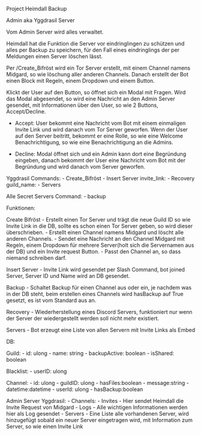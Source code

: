 Project Heimdall Backup

Admin aka Yggdrasil Server

Vom Admin Server wird alles verwaltet.

Heimdall hat die Funktion die Server vor eindringlingen zu schützen und alles per Backup zu speichern, für den Fall eines eindringlings der per Meldungen einen Server löschen lässt.

Per /Create_Bifröst wird ein Tor Server erstellt, mit einem Channel namens Midgard, so wie löschung aller anderen Channels.
Danach erstellt der Bot einen Block mit Regeln, einem Dropdown und einem Button.

Klickt der User auf den Button, so öffnet sich ein Modal mit Fragen.
Wird das Modal abgesendet, so wird eine Nachricht an den Admin Server gesendet, mit Informationen über den User, so wie 2 Buttons, Accept/Decline.
- Accept: User bekommt eine Nachricht vom Bot mit einem einmaligen Invite Link und wird danach vom Tor Server geworfen.
        Wenn der User auf den Server beitritt, bekommt er eine Rolle, so wie eine Welcome Benachrichtigung, so wie eine Benachrichtigung an die Admins.

- Decline: Modal öffnet sich und ein Admin kann dort eine Begründung eingeben, danach bekommt der User eine Nachricht vom Bot mit der Begründung und wird danach vom Server geworfen.

Yggdrasil Commands:
    - Create_Bifröst
    - Insert Server invite_link:
    - Recovery guild_name:
    - Servers

Alle Secret Servers Command:
    - backup


Funktionen:

Create Bifröst
    - Erstellt einen Tor Server und trägt die neue Guild ID so wie Invite Link in die DB, sollte es schon einen Tor Server geben, so wird dieser überschrieben.
    - Erstellt einen Channel namens Midgard und löscht alle anderen Channels.
    - Sendet eine Nachricht an den Channel Midgard mit Regeln, einem Dropdown für mehrere Server(holt sich die Servernamen aus der DB) und ein Invite request Button.
    - Passt den Channel an, so dass niemand schreiben darf.

Insert Server
    - Invite Link wird gesendet per Slash Command, bot joined Server, Server ID und Name wird an DB gesendet.

Backup
    - Schaltet Backup für einen Channel aus oder ein, je nachdem was in der DB steht, beim erstellen eines Channels wird hasBackup auf True gesetzt, es ist vom Standard aus an.

Recovery
    - Wiederherstellung eines Discord Servers, funktioniert nur wenn der Server der wiedergestellt werden soll nicht mehr existiert.

Servers
    - Bot erzeugt eine Liste von allen Servern mit Invite Links als Embed

DB:

Guild:
    - id: ulong
    - name: string
    - backupActive: boolean
    - isShared: boolean

Blacklist:
    - userID: ulong

Channel:
    - id: ulong
    - guildID: ulong
    - hasFiles:boolean
    - message:string
    - datetime:datetime
    - userId: ulong
    - hasBackup:boolean


Admin Server Yggdrasil:
    - Channels:
        - Invites
            - Hier sendet Heimdall die Invite Request von Midgard
        - Logs
            - Alle wichtigen Informationen werden hier als Log gesendet
        - Servers
            - Eine Liste alle vorhandenen Server, wird hinzugefügt sobald ein neuer Server eingetragen wird, mit Information zum Server, so wie einen Invite Link

